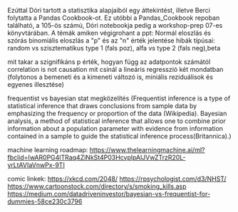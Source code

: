﻿Ezúttal Dóri tartott a statisztika alapjaiból egy áttekintést, illetve Berci folytatta a Pandas Cookbook-ot. Ez utóbbi a Pandas_Cookbook repoban található, a 105-ös számú, Dóri notebookja pedig a workshop-prep 07-es könyvtárában.
 A témák amiken végigrohant a ppt:
  Normál eloszlás és szórás
  binomiális eloszlás a "p" és az "n" érték jelentése
  hibák típúsai: random vs szisztematikus
                 type 1 (fals poz), alfa vs type 2 (fals neg),beta
  
  mit takar a szignifikáns p érték, hogyan függ az adatpontok számától
  correlation is not causation 
  mit csinál a lineáris regresszió két mondatban (folytonos a bemeneti és a kimeneti változó is, miniális reziduálisok és egyenes illesztése)
  
frequentist vs bayesian stat megközelítés (Frequentist inference is a type of statistical inference that draws conclusions from sample data by emphasizing the frequency or proportion of the data (Wikipedia).
Bayesian analysis, a method of statistical inference that allows one to combine prior information about a population parameter with evidence from information contained in a sample to guide the statistical inference process(Britannica).)

machine learning roadmap: https://www.thelearningmachine.ai/ml?fbclid=IwAR0PG4lTRaq4ZiNkSt4P03HcvplpAlJVwZTrzR20L-yrLtAVIaVnwPx-9TI


  
  
comic linkek:
https://xkcd.com/2048/
https://rpsychologist.com/d3/NHST/
https://www.cartoonstock.com/directory/s/smoking_kills.asp
https://medium.com/datadriveninvestor/bayesian-vs-frequentist-for-dummies-58ce230c3796
